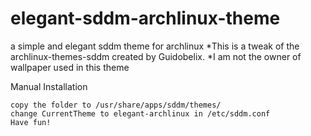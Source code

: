 # elegant-sddm-archlinux-theme
a simple and elegant sddm theme for archlinux
*This is a tweak of the archlinux-themes-sddm created by Guidobelix.
*I am not the owner of wallpaper used in this theme 

Manual Installation

    copy the folder to /usr/share/apps/sddm/themes/
    change CurrentTheme to elegant-archlinux in /etc/sddm.conf
    Have fun!
